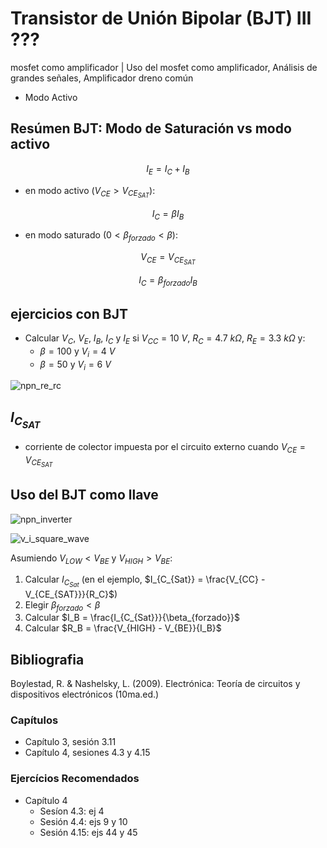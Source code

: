 # Transistor de Unión Bipolar (BJT) III ???

mosfet como amplificador | Uso del mosfet como amplificador, Análisis de grandes señales, Amplificador dreno común

- Modo Activo

## Resúmen BJT: Modo de Saturación vs modo activo

$$I_E = I_C + I_B$$

- en modo activo ($V_{CE} > V_{CE_{SAT}}$):

$$I_C = \beta I_B $$

- en modo saturado ($0 < \beta_{forzado} < \beta$):

$$V_{CE} = V_{CE_{SAT}}$$

$$I_C = \beta_{forzado} I_B $$

## ejercicios con BJT

- Calcular $V_C$, $V_E$, $I_B$, $I_C$ y $I_E$ si $V_{CC} = 10\ V$, $R_C=4.7\ k\Omega$, $R_E=3.3\ k\Omega$ y:
  - $\beta = 100$ y $V_i = 4\ V$ 
  - $\beta = 50$ y $V_i = 6\ V$

![npn_re_rc](https://julianodb.github.io/electronic_circuits_diagrams/npn_re_rc.png)

## $I_{C_{SAT}}$

- corriente de colector impuesta por el circuito externo cuando $V_{CE} = V_{CE_{SAT}}$

## Uso del BJT como llave

![npn_inverter](https://julianodb.github.io/electronic_circuits_diagrams/npn_inverter.png)

![v_i_square_wave](https://julianodb.github.io/electronic_circuits_diagrams/v_i_square_wave.png)

Asumiendo $V_{LOW} < V_{BE}$ y $V_{HIGH} > V_{BE}$:

1. Calcular $I_{C_{Sat}}$ (en el ejemplo, $I_{C_{Sat}} = \frac{V_{CC} - V_{CE_{SAT}}}{R_C}$)
2. Elegir $\beta_{forzado} < \beta$
3. Calcular $I_B = \frac{I_{C_{Sat}}}{\beta_{forzado}}$
4. Calcular $R_B = \frac{V_{HIGH} - V_{BE}}{I_B}$

## Bibliografia

Boylestad, R. & Nashelsky, L. (2009). Electrónica: Teoría de circuitos y dispositivos electrónicos (10ma.ed.)

### Capítulos
- Capítulo 3, sesión 3.11
- Capítulo 4, sesiones 4.3 y 4.15

### Ejercícios Recomendados
- Capítulo 4
  - Sesíon 4.3: ej 4
  - Sesión 4.4: ejs 9 y 10
  - Sesión 4.15: ejs 44 y 45
